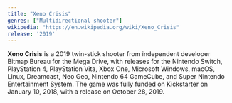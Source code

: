 ```yaml
---
title: "Xeno Crisis"
genres: ["Multidirectional shooter"]
wikipedia: "https://en.wikipedia.org/wiki/Xeno_Crisis"
release: '2019'
---
```

**Xeno Crisis** is a 2019 twin-stick shooter from independent developer Bitmap Bureau for the Mega Drive, with releases for the Nintendo Switch, PlayStation 4, PlayStation Vita, Xbox One, Microsoft Windows, macOS, Linux, Dreamcast, Neo Geo, Nintendo 64 GameCube, and Super Nintendo Entertainment System. The game was fully funded on Kickstarter on January 10, 2018, with a release on October 28, 2019.